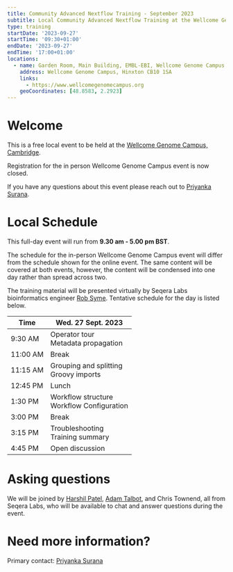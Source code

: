```yaml
---
title: Community Advanced Nextflow Training - September 2023
subtitle: Local Community Advanced Nextflow Training at the Wellcome Genome Campus, Cambridge.
type: training
startDate: '2023-09-27'
startTime: '09:30+01:00'
endDate: '2023-09-27'
endTime: '17:00+01:00'
locations:
  - name: Garden Room, Main Building, EMBL-EBI, Wellcome Genome Campus
    address: Wellcome Genome Campus, Hinxton CB10 1SA
    links:
      - https://www.wellcomegenomecampus.org
    geoCoordinates: [48.8583, 2.2923]
---
```


# Welcome

This is a free local event to be held at the [Wellcome Genome Campus, Cambridge](https://goo.gl/maps/XA8caWCAVToVT6EeA).

Registration for the in person Wellcome Genome Campus event is now closed.

If you have any questions about this event please reach out to [Priyanka Surana](mailto:ps22@sanger.ac.uk).

# Local Schedule

This full-day event will run from **9.30 am - 5.00 pm BST**.

The schedule for the in-person Wellcome Genome Campus event will differ from the schedule shown for the online event.
The same content will be covered at both events, however, the content will be condensed into one day rather than spread across two.

The training material will be presented virtually by Seqera Labs bioinformatics engineer [Rob Syme](https://github.com/robsyme). Tentative schedule for the day is listed below.

<div class="table-responsive">
    <table class="table table-hover table-sm table-bordered">
        <thead>
            <tr>
                <th>Time</th>
                <th>Wed. 27 Sept. 2023</th>
            </tr>
            </thead>
            <tbody>
            <tr>
                <td >9:30 AM</td>
                <td>
                  Operator tour
                  </br> Metadata propagation
                </td>
            </tr>
                <td>11:00 AM</td>
                <td>Break</td>
            </tr>
            <tr>
                <td>11:15 AM</td>
                <td>
                  Grouping and splitting
                  </br> Groovy imports
                </td>
            </tr>
            <tr>
                <td>12:45 PM</td>
                <td>Lunch</td>
            </tr>
            <tr>
                <td >1:30 PM</td>
                <td>
                  Workflow structure
                  </br> Workflow Configuration
                </td>
            </tr>
            <tr>
                <td >3:00 PM</td>
                <td>Break</td>
            </tr>
            <tr>
                <td >3:15 PM</td>
                <td>
                  Troubleshooting
                  </br> Training summary
                </td>
            </tr>
            <tr>
                <td >4:45 PM</td>
                <td>Open discussion</td>
            </tr>
        </tbody>
    </table>
</div>

# Asking questions

We will be joined by [Harshil Patel](https://github.com/drpatelh), [Adam Talbot](https://github.com/adamrtalbot), and Chris Townend, all from Seqera Labs, who will be available to chat and answer questions during the event.

# Need more information?

Primary contact: [<i class="fab fa-slack"></i> Priyanka Surana](https://nfcore.slack.com/team/U02JA08N0BC)
